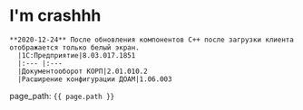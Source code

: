 # I'm crashhh

``` danger
**2020-12-24** После обновления компонентов C++ после загрузки клиента 
отображается только белый экран.  
  |1C:Предприятие|8.03.017.1851
  |:--- |:--- 
  |Документооборот КОРП|2.01.010.2
  |Расширение конфигурации ДОАМ|1.06.003
```

page_path: `{{ page.path }}`
